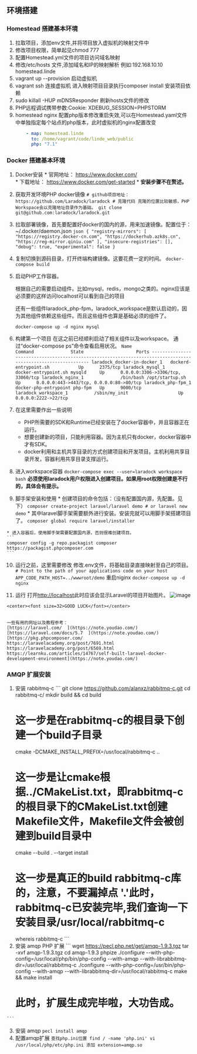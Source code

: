 ## 环境搭建
### Homestead 搭建基本环境
  1. 拉取项目，添加env文件,并将项目放入虚拟机的映射文件中
  2. 修改项目权限，简单起见chmod 777
  3. 配置Homestead.yml文件的项目访问域名映射
  4. 修改/etc/hosts 文件,添加域名和IP的映射解析 例如:192.168.10.10  homestead.linde
  5. vagrant up --provision 启动虚拟机
  6. vagrant ssh 连接虚拟机 进入映射项目目录执行composer install 安装项目依赖
  7. sudo killall -HUP mDNSResponder 刷新hosts文件的修改
  8. PHP远程调试携带参数:Cookie: XDEBUG_SESSION=PHPSTORM
  9. homestead nginx 配置php版本修改重启失效,可以在Homestead.yaml文件中单独指定每个站点的php版本，此时虚拟机的nginx配置改变
     ```yaml
         - map: homestead.linde
           to: /home/vagrant/code/linde_web/public
           php: "7.1"
     ```
### Docker 搭建基本环境
  1. Docker安装
    * 官网地址： https://www.docker.com/  
    * 下载地址： https://www.docker.com/get-started
    * **安装步骤不在赘述。**

  2. 获取开发环境PHP docker镜像
    ```
    # github项目地址： https://github.com/Laradock/laradock
    # 克隆代码 克隆的位置比较敏感，PHP Workspace会以克隆地址目录作为基础。
    git clone git@github.com:laradock/laradock.git
    ```
  3. 拉取部署镜像，首先要配置好docker的国内的源，用来加速镜像。配置位于： ~/.docker/daemon.json
    ```json
    {
    "registry-mirrors": [
        "https://registry.docker-cn.com",
        "https://dockerhub.azk8s.cn",
        "https://reg-mirror.qiniu.com"
    ],
    "insecure-registries": [],
    "debug": true,
    "experimental": false
    }
    ```
  4. 复制切换到源码目录，打开终端构建镜像。这要花费一定的时间。
    ```
    docker-compose build
    ```

  5. 启动PHP工作容器。
    <p>根据自己的需要启动组件。比如mysql，redis，mongo之类的。nginx应该是必须要的这样访问localhost可以看到自己的项目</p>
    <p>还有一些组件laradock_php-fpm，laradock_workspace是默认启动的，因为其他组件依赖这些组件。而且这些组件也算是基础必须的组件了。</p>
    ```
    docker-compose up -d nginx mysql
    ```

  6. 构建第一个项目
    在这之前已经顺利启动了相关组件以及workspace。 通过“docker-compose ps”命令查看启用状况。 
    ```
            Name                          Command              State                    Ports
    --------------------------------------------------------------------------------------------------------------
    laradock_docker-in-docker_1   dockerd-entrypoint.sh           Up      2375/tcp
    laradock_mysql_1              docker-entrypoint.sh mysqld     Up      0.0.0.0:3306->3306/tcp, 33060/tcp
    laradock_nginx_1              /bin/bash /opt/startup.sh       Up      0.0.0.0:443->443/tcp, 0.0.0.0:80->80/tcp
    laradock_php-fpm_1            docker-php-entrypoint php-fpm   Up      9000/tcp
    laradock_workspace_1          /sbin/my_init                   Up      0.0.0.0:2222->22/tcp
    ```

  7. 在这里需要作出一些说明
     - PHP所需要的SDK和Runtime已经安装在了docker容器中，并且容器正在运行。
     - 想要创建新的项目，只能利用容器。因为主机只有docker，docker容器中才有SDK。
     - docker利用和主机共享目录的方式创建项目和开发项目。主机利用共享目录开发，容器利用共享目录支撑运行。
 
  8. 进入workspace容器
    ```
    docker-compose exec --user=laradock workspace bash
    ```
    **必须使用laradock用户权限进入创建项目。如果用root权限创建是不行的，具体会有提示。**

  9. 脚手架安装和使用
    * 创建项目的命令包括：（没有配置国内源，先配置。见下）
    ```
    composer create-project laravel/laravel demo
    # or
    laravel new demo
    ```
    * 其中laravel脚手架需要额外进行安装。安装完就可以用脚手架搭建项目了。
    ```
    composer global require laravel/installer
    ```

    * 进入容器后，使用脚手架需要配置国内源，否则很难创建项目。
    ```
    composer config -g repo.packagist composer https://packagist.phpcomposer.com
    ```
  10. 运行之前，这里需要修改
    修改.env文件，将基础目录直接映射至自己的项目。
    ```
    # Point to the path of your applications code on your host
    APP_CODE_PATH_HOST=../wwwroot/demo
    ```
    重启niginx
    ```
    docker-compose up -d nginx
    ```

  11. 运行
    打开[http://localhost](http://localhost)此时应该会显示Laravel的项目开始图片。
    ![image](https://laravelacademy.org/wp-content/uploads/2017/09/15051482331119.jpg)

    <center><font size=32>GOOD LUCK</font></center>


    一些有用的网址以及教程参考：  
    [https://laravel.com/  ](https://note.youdao.com/)
    [https://laravel.com/docs/5.7  ](https://note.youdao.com/)
    [https://pkg.phpcomposer.com/  
    https://laravelacademy.org/post/7691.html  
    https://laravelacademy.org/post/6569.html  
    https://learnku.com/articles/14767/self-built-laravel-docker-development-environment](https://note.youdao.com/)

### AMQP 扩展安装
  1. 安装 rabbitmq-c
    ```
        git clone https://github.com/alanxz/rabbitmq-c.git
        cd rabbitmq-c/
        mkdir build && cd build
        # 这一步是在rabbitmq-c的根目录下创建一个build子目录
        cmake -DCMAKE_INSTALL_PREFIX=/usr/local/rabbitmq-c ..
        # 这一步是让cmake根据../CMakeList.txt，即rabbitmq-c的根目录下的CMakeList.txt创建Makefile文件，Makefile文件会被创建到build目录中
        cmake --build .  --target install
        # 这一步是真正的build rabbitmq-c库的，注意，不要漏掉点 '.'此时，rabbitmq-c已安装完毕,我们查询一下安装目录/usr/local/rabbitmq-c
        whereis rabbitmq-c
    ```
  2. 安装 amqp PHP 扩展
    ```
        wget https://pecl.php.net/get/amqp-1.9.3.tgz
        tar -xvf amqp-1.9.3.tgz
        cd amqp-1.9.3
        phpize
        ./configure --with-php-config=/usr/local/php/bin/php-config
        --with-amqp --with-librabbitmq-dir=/usr/local/rabbitmq-c
        ./configure --with-php-config=/usr/bin/php-config --with-amqp --with-librabbitmq-dir=/usr/local/rabbitmq-c
        make && make install
        # 此时，扩展生成完毕啦，大功告成。
    ```
  3. 安装 amqp
    ```
    pecl install amqp
    ```
  4. 配置amqp扩展
    ```
        查找php.ini位置
        find / -name 'php.ini'
        vi /usr/local/php/etc/php.ini
        添加 extension=amqp.so
    ```